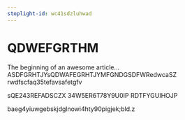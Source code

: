 ```yaml
---
stoplight-id: wc41sdzluhwad
---
```


# QDWEFGRTHM

The beginning of an awesome article...
ASDFGRHTJYsQDWAFEGRHTJYMFGNDGSDFWRedwcaSZ 
rwdfscfaq35tefavsafetgfv

sQE243REFADSCZX
34W5ER6T78Y9U0IP
RDTFYGUIHOJP

baeg4yiuwgebskjdglnowi4hty90pigjek;bld.z 
